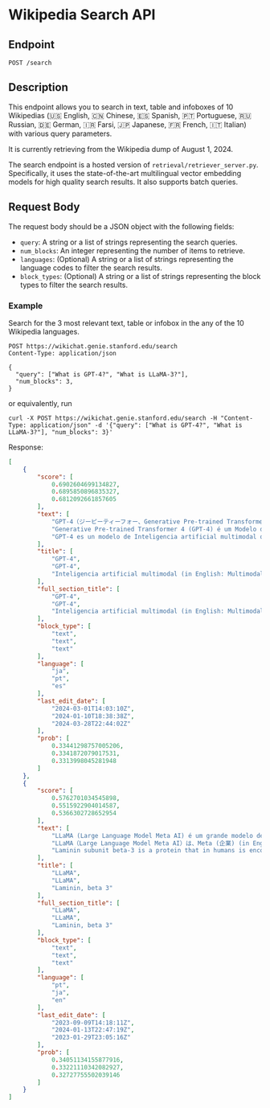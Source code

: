# Wikipedia Search API

## Endpoint
`POST /search`

## Description
This endpoint allows you to search in text, table and infoboxes of 10 Wikipedias (🇺🇸 English, 🇨🇳 Chinese, 🇪🇸 Spanish, 🇵🇹 Portuguese, 🇷🇺 Russian, 🇩🇪 German, 🇮🇷 Farsi, 🇯🇵 Japanese, 🇫🇷 French, 🇮🇹 Italian) with various query parameters.

It is currently retrieving from the Wikipedia dump of August 1, 2024.

The search endpoint is a hosted version of `retrieval/retriever_server.py`.
Specifically, it uses the state-of-the-art multilingual vector embedding models for high quality search results.
It also supports batch queries.

## Request Body
The request body should be a JSON object with the following fields:

- `query`: A string or a list of strings representing the search queries.
- `num_blocks`: An integer representing the number of items to retrieve.
- `languages`: (Optional) A string or a list of strings representing the language codes to filter the search results.
- `block_types`: (Optional) A string or a list of strings representing the block types to filter the search results.

### Example
Search for the 3 most relevant text, table or infobox in the any of the 10 Wikipedia languages.
```http
POST https://wikichat.genie.stanford.edu/search
Content-Type: application/json

{
  "query": ["What is GPT-4?", "What is LLaMA-3?"],
  "num_blocks": 3,
}
```

or equivalently, run

```
curl -X POST https://wikichat.genie.stanford.edu/search -H "Content-Type: application/json" -d '{"query": ["What is GPT-4?", "What is LLaMA-3?"], "num_blocks": 3}'
```

Response:
```json
[
    {
        "score": [
            0.6902604699134827,
            0.6895850896835327,
            0.6812092661857605
        ],
        "text": [
            "GPT-4（ジーピーティーフォー、Generative Pre-trained Transformer 4）とは、OpenAI (in English: OpenAI)によって開発されたマルチモーダル (in English: Multimodal learning)（英語版）大規模言語モデル (in English: Large language model)である。2023年3月14日に公開された。自然言語処理 (in English: Natural language processing)にTransformer (機械学習モデル) (in English: Transformer)を採用しており、教師なし学習 (in English: Unsupervised learning)によって大規模なニューラルネットワーク (in English: Neural network)を学習させ、その後、人間のフィードバックからの強化学習 (in English: Reinforcement learning from human feedback)（RLHF）を行っている。",
            "Generative Pre-trained Transformer 4 (GPT-4) é um Modelo de linguagem grande (in English: Large language model) multimodal criado pela OpenAI (in English: OpenAI) e o quarto modelo da série GPT.  Foi lançado em 14 de março de 2023, e se tornou publicamente aberto de forma limitada por meio do ChatGPT (in English: ChatGPT) Plus, com o seu acesso à API comercial sendo provido por uma lista de espera. Sendo um Transformador (in English: Transformer), foi pré-treinado para prever o próximo Token (informática) (usando dados públicos e \"licenciados de provedores terceirizados\"), e então foi aperfeiçoado através de uma técnica de aprendizagem por reforço com humanos.",
            "GPT-4 es un modelo de Inteligencia artificial multimodal que puede generar texto a partir de diferentes tipos de entradas, como texto o imágenes. GPT-4 es un modelo multimodal porque puede Procesador de texto (in English: Word processor) y combinar diferentes modalidades de información, como el Lengua natural (in English: Natural language) y la Visión artificial (in English: Computer vision) Esto le da una ventaja sobre los modelos que solo pueden manejar una modalidad, ya que puede aprovechar el contexto y el conocimiento de múltiples fuentes.GPT-4 utiliza una técnica llamada fusión cruzada, que le permite integrar Información (in English: Information) de diferentes modalidades en una sola representación, lo que mejora su capacidad de Entendimiento (in English: Understanding) y generación"
        ],
        "title": [
            "GPT-4",
            "GPT-4",
            "Inteligencia artificial multimodal (in English: Multimodal artificial intelligence)"
        ],
        "full_section_title": [
            "GPT-4",
            "GPT-4",
            "Inteligencia artificial multimodal (in English: Multimodal artificial intelligence) > GPT-4"
        ],
        "block_type": [
            "text",
            "text",
            "text"
        ],
        "language": [
            "ja",
            "pt",
            "es"
        ],
        "last_edit_date": [
            "2024-03-01T14:03:10Z",
            "2024-01-10T18:38:38Z",
            "2024-03-28T22:44:02Z"
        ],
        "prob": [
            0.33441298757005206,
            0.3341872079017531,
            0.3313998045281948
        ]
    },
    {
        "score": [
            0.5762701034545898,
            0.5515922904014587,
            0.5366302728652954
        ],
        "text": [
            "LLaMA (Large Language Model Meta AI) é um grande modelo de linguagem (LLM) lançado pela Meta AI em fevereiro de 2023. Uma variedade de modelo foi treinada, variando de 7 bilhões a 65 bilhões. Os desenvolvedores do LLaMA relataram que o desempenho do modelo de 13 bilhões de parâmetros na maioria dos benchmarks NLP excedeu o do muito maior GPT-3 (in English: GPT-3) (com 175 bilhões de parâmetros) e que o maior modelo era competitivo com modelos de última geração, como PaLM e Chinchilla. Considerando que os LLMs mais poderosos geralmente são acessíveis apenas por meio de APIs limitadas (se é que existem), a Meta lançou os modelo do LLaMA para a comunidade de pesquisa sob uma licença não comercial. Uma semana após o lançamento do LLaMA, seus pesos vazaram para o público no 4chan via BitTorrent (in English: BitTorrent).",
            "LLaMA（Large Language Model Meta AI）は、Meta (企業) (in English: Meta Platforms) が2023年2月に発表した大規模言語モデル (in English: Large language model)。70億パラメータから650億パラメータまで、さまざまなサイズのモデルが学習された。LLaMA の開発者は、130億パラメータモデルがほとんどの自然言語処理 (in English: Natural language processing)ベンチマークにおいてGPT-3 (in English: GPT-3)（1750億パラメータ）の性能を上回ること、最大のモデルは PaLM (in English: PaLM) や Chinchilla などの最先端モデルに匹敵することを報告している。従来、ほとんどの強力な大規模言語モデルは限られた アプリケーションプログラミングインタフェース (in English: API) を通じてしかアクセスできなかったが、Meta は LLaMA のモデルのウェイトを非商用ライセンスで研究コミュニティに公開した。LLaMAのリリースから1週間で、そのウェイトがリークされた。",
            "Laminin subunit beta-3 is a protein that in humans is encoded by the LAMB3 gene. LAMB3 encodes the beta 3 subunit of laminin. Laminin is composed of three subunits (alpha, beta, and gamma), and refers to a family of basement membrane proteins. For example, LAMB3 serves as the beta chain in laminin-5. Mutations in LAMB3 have been identified as the cause of various types of epidermolysis bullosa. Two alternatively spliced transcript variants encoding the same protein have been found for this gene."
        ],
        "title": [
            "LLaMA",
            "LLaMA",
            "Laminin, beta 3"
        ],
        "full_section_title": [
            "LLaMA",
            "LLaMA",
            "Laminin, beta 3"
        ],
        "block_type": [
            "text",
            "text",
            "text"
        ],
        "language": [
            "pt",
            "ja",
            "en"
        ],
        "last_edit_date": [
            "2023-09-09T14:18:11Z",
            "2024-01-13T22:47:19Z",
            "2023-01-29T23:05:16Z"
        ],
        "prob": [
            0.34051134155877916,
            0.33221110342082927,
            0.32727755502039146
        ]
    }
]
```